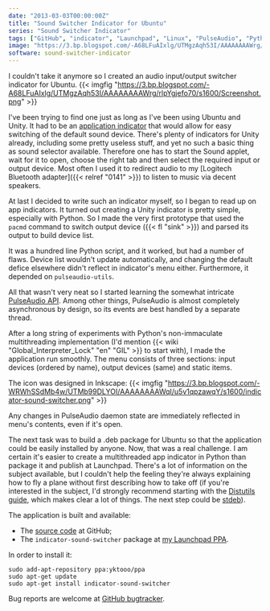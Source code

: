 ```yaml
---
date: "2013-03-03T00:00:00Z"
title: "Sound Switcher Indicator for Ubuntu"
series: "Sound Switcher Indicator"
tags: ["GitHub", "indicator", "Launchpad", "Linux", "PulseAudio", "Python", "sound", "Sound Switcher Indicator", "Ubuntu", "Unity"]
image: "https://3.bp.blogspot.com/-A68LFuAIxlg/UTMgzAqh53I/AAAAAAAAWrg/rlpYgjefo70/s1600/Screenshot.png"
software: sound-switcher-indicator
---
```


I couldn't take it anymore so I created an audio input/output switcher indicator for Ubuntu.
{{< imgfig "https://3.bp.blogspot.com/-A68LFuAIxlg/UTMgzAqh53I/AAAAAAAAWrg/rlpYgjefo70/s1600/Screenshot.png" >}}

<!--more-->

I've been trying to find one just as long as I've been using Ubuntu and Unity. It had to be an [application indicator](http://unity.ubuntu.com/projects/appindicators/) that would allow for easy switching of the default sound device. There's plenty of indicators for Unity already, including some pretty useless stuff, and yet no such a basic thing as sound selector available. Therefore one has to start the Sound applet, wait for it to open, choose the right tab and then select the required input or output device. Most often I used it to redirect audio to my [Logitech Bluetooth adapter]({{< relref "0141" >}}) to listen to music via decent speakers.

At last I decided to write such an indicator myself, so I began to read up on app indicators. It turned out creating a Unity indicator is pretty simple, especially with Python. So I made the very first prototype that used the `pacmd` command to switch output device ({{< fl "sink" >}}) and parsed its output to build device list.

It was a hundred line Python script, and it worked, but had a number of flaws. Device list wouldn't update automatically, and changing the default defice elsewhere didn't reflect in indicator's menu either. Furthermore, it depended on `pulseaudio-utils`.

All that wasn't very neat so I started learning the somewhat intricate [PulseAudio API](http://freedesktop.org/software/pulseaudio/doxygen/). Among other things, PulseAudio is almost completely asynchronous by design, so its events are best handled by a separate thread.

After a long string of experiments with Python's non-immaculate multithreading implementation (I'd mention {{< wiki "Global_Interpreter_Lock" "en" "GIL" >}} to start with), I made the application run smoothly. The menu consists of three sections: input devices (ordered by name), output devices (same) and static items.

The icon was designed in Inkscape:
{{< imgfig "https://3.bp.blogspot.com/-WRWhSSdMb4w/UTMb99DLYOI/AAAAAAAAWqI/u5v1qpzawqY/s1600/indicator-sound-switcher.png" >}}

Any changes in PulseAudio daemon state are immediately reflected in menu's contents, even if it's open.

The next task was to build a .deb package for Ubuntu so that the application could be easily installed by anyone. Now, that was a real challenge. I am certain it's easier to create a multithreaded app indicator in Python than package it and publish at Launchpad. There's a lot of information on the subject available, but I couldn't help the feeling they're always explaining how to fly a plane without first describing how to take off (if you're interested in the subject, I'd strongly recommend starting with the [Distutils guide](http://docs.python.org/2/distutils/), which makes clear a lot of things. The next step could be [stdeb](https://github.com/astraw/stdeb)).

The application is built and available:

* The [source code](https://github.com/yktoo/indicator-sound-switcher) at GitHub;
* The `indicator-sound-switcher` package at [my Launchpad PPA](https://launchpad.net/~yktooo/+archive/ppa).

In order to install it:

    sudo add-apt-repository ppa:yktooo/ppa
    sudo apt-get update
    sudo apt-get install indicator-sound-switcher

Bug reports are welcome at [GitHub bugtracker](https://github.com/yktoo/indicator-sound-switcher/issues).
